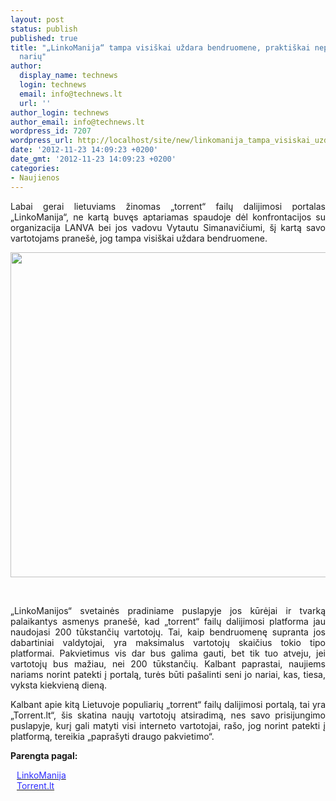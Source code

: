```yaml
---
layout: post
status: publish
published: true
title: "„LinkoManija“ tampa visiškai uždara bendruomene, praktiškai nepriima naujų
  narių"
author:
  display_name: technews
  login: technews
  email: info@technews.lt
  url: ''
author_login: technews
author_email: info@technews.lt
wordpress_id: 7207
wordpress_url: http://localhost/site/new/linkomanija_tampa_visiskai_uzdara_bendruomene_praktiskai_nepriima_nauju_nariu/
date: '2012-11-23 14:09:23 +0200'
date_gmt: '2012-11-23 14:09:23 +0200'
categories:
- Naujienos
---
```

<p style="text-align:justify">Labai gerai lietuviams žinomas „torrent“ failų dalijimosi portalas „LinkoManija“, ne kartą buvęs aptariamas spaudoje dėl konfrontacijos su organizacija LANVA bei jos vadovu Vytautu Simanavičiumi, šį kartą savo vartotojams pranešė, jog tampa visiškai uždara bendruomene.</p>
<p style="text-align:center"> <a target="blank" href="http://www.technologijos.lt/upload/image/n/technologijos/it/S-29660/70.jpg"><img alt="" src="http://www.technologijos.lt/upload/image/n/technologijos/it/S-29660/1-70.jpg" style="width: 520px;" /></a></p>
<div style="text-align:center"> <strong></strong><br/><em></em></div>
<div style="text-align:justify"><!--[if gte mso 9]><![endif]--><!--[if gte mso 9]><xml></p>
<p>  Normal<br />
  0</p>
<p>  false<br />
  false<br />
  false</p>
<p>  EN-US<br />
  X-NONE<br />
  X-NONE</p>
<p></xml><![endif]--><!--[if gte mso 9]><![endif]--><!--[if gte mso 10]></p>
<style>
 /* Style Definitions */<br />
 table.MsoNormalTable<br />
	{mso-style-name:"Table Normal";<br />
	mso-style-parent:"";<br />
	line-height:115%;<br />
	font-size:11.0pt;"Calibri","sans-serif";<br />
	mso-fareast-"Times New Roman";<br />
	mso-bidi-"Times New Roman";}<br />
</style>
<p><![endif]--></p>
<p><span>&bdquo;LinkoManijos&ldquo; svetainės pradiniame puslapyje jos kūrėjai ir tvarką palaikantys asmenys pranešė, kad &bdquo;torrent&ldquo; failų dalijimosi platforma jau naudojasi 200 tūkstančių vartotojų. Tai, kaip bendruomenę supranta jos dabartiniai valdytojai, yra maksimalus vartotojų skaičius tokio tipo platformai. Pakvietimus vis dar bus galima gauti, bet tik tuo atveju, jei vartotojų bus mažiau, nei 200 tūkstančių. Kalbant paprastai, naujiems nariams norint patekti į portalą, turės būti pašalinti seni jo nariai, kas, tiesa, vyksta kiekvieną dieną.<br /></span></p>
<p><span>Kalbant apie kitą Lietuvoje populiarių &bdquo;torrent&ldquo; failų dalijimosi portalą, tai yra &bdquo;Torrent.lt&ldquo;, šis skatina naujų vartotojų atsiradimą, nes savo prisijungimo puslapyje, kurį gali matyti visi interneto vartotojai, rašo, jog norint patekti į platformą, tereikia &bdquo;paprašyti draugo pakvietimo&ldquo;.</span></p>
</div>
<p><strong>Parengta pagal:</strong></p>
<p style="margin:0px 0px 0px 10px"><a target="blank" href="http://www.linkomanija.net"><span style="color:#2E2EFE">LinkoManija</span></a></p>
<p style="margin:0px 0px 0px 10px"><a target="blank" href="http://torrent.lt/"><span style="color:#2E2EFE">Torrent.lt</span></a></p>
